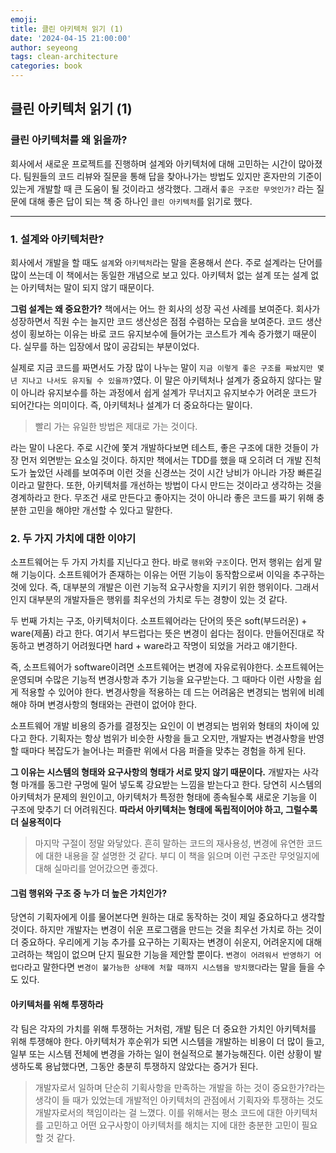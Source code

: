 ```yaml
---
emoji: 
title: 클린 아키텍처 읽기 (1)
date: '2024-04-15 21:00:00'
author: seyeong
tags: clean-architecture
categories: book
---
```


## 클린 아키텍처 읽기 (1)

### 클린 아키텍처를 왜 읽을까?
회사에서 새로운 프로젝트를 진행하며 설계와 아키텍처에 대해 고민하는 시간이 많아졌다. 팀원들의 코드 리뷰와 질문을 통해 답을 찾아나가는 방법도 있지만 혼자만의
기준이 있는게 개발할 때 큰 도움이 될 것이라고 생각했다. 그래서 `좋은 구조란 무엇인가?` 라는 질문에 대해 좋은 답이 되는 책 중 하나인 `클린 아키텍처`를 읽기로
했다.

---

### 1. 설계와 아키텍처란?
회사에서 개발을 할 때도 `설계`와 `아키텍처`라는 말을 혼용해서 쓴다. 주로 설계라는 단어를 많이 쓰는데 이 책에서는 동일한 개념으로 보고 있다. 아키텍처 없는 설계 
또는 설계 없는 아키텍처는 말이 되지 않기 때문이다. 

__그럼 설계는 왜 중요한가?__
책에서는 어느 한 회사의 성장 곡선 사례를 보여준다. 회사가 성장하면서 직원 수는 늘지만 코드 생산성은 점점 수렴하는 모습을 보여준다. 
코드 생산성이 횡보하는 이유는 바로 코드 유지보수에 들어가는 코스트가 계속 증가했기 때문이다. 
실무를 하는 입장에서 많이 공감되는 부분이었다.

실제로 지금 코드를 짜면서도 가장 많이 나누는 말이 `지금 이렇게 좋은 구조를 짜놨지만 몇년 지나고 나서도 유지될 수 있을까?`였다.
이 말은 아키텍처나 설계가 중요하지 않다는 말이 아니라 유지보수를 하는 과정에서 쉽게 설계가 무너지고 유지보수가 어려운 코드가 되어간다는 의미이다.
즉, 아키텍처나 설계가 더 중요하다는 말이다. 

> 빨리 가는 유일한 방법은 제대로 가는 것이다.

라는 말이 나온다. 주로 시간에 쫓겨 개발하다보면 테스트, 좋은 구조에 대한 것들이 가장 먼저 외면받는 요소일 것이다.
하지만 책에서는 TDD를 했을 때 오히려 더 개발 진척도가 높았던 사례를 보여주며 이런 것을 신경쓰는 것이 시간 낭비가 아니라 가장 빠른길이라고 말한다.
또한, 아키텍처를 개선하는 방법이 다시 만드는 것이라고 생각하는 것을 경계하라고 한다.
무조건 새로 만든다고 좋아지는 것이 아니라 좋은 코드를 짜기 위해 충분한 고민을 해야만 개선할 수 있다고 말한다.


### 2. 두 가지 가치에 대한 이야기
소프트웨어는 두 가지 가치를 지닌다고 한다. 바로 `행위`와 `구조`이다. 
먼저 행위는 쉽게 말해 기능이다. 소프트웨어가 존재하는 이유는 어떤 기능이 동작함으로써 이익을 추구하는 것에 있다.
즉, 대부분의 개발은 이런 기능적 요구사항을 지키기 위한 행위이다. 그래서인지 대부분의 개발자들은 행위를 최우선의 가치로 두는 경향이 있는 것 같다.

두 번째 가치는 구조, 아키텍처이다. 소프트웨어라는 단어의 뜻은 soft(부드러운) + ware(제품) 라고 한다. 여기서 부드럽다는 뜻은 변경이 쉽다는 점이다.
만들어진대로 작동하고 변경하기 어려웠다면 hard + ware라고 작명이 되었을 거라고 얘기한다. 

즉, 소프트웨어가 software이려면 소프트웨어는 변경에 자유로워야한다. 소프트웨어는 운영되며 수많은 기능적 변경사항과 추가 기능을 요구받는다.
그 때마다 이런 사항을 쉽게 적용할 수 있어야 한다. 변경사항을 적용하는 데 드는 어려움은 변경되는 범위에 비례해야 하며 변경사항의 형태와는 관련이 없어야 한다.

소프트웨어 개발 비용의 증가를 결정짓는 요인이 이 변경되는 범위와 형태의 차이에 있다고 한다.
기획자는 항상 범위가 비슷한 사항을 들고 오지만, 개발자는 변경사항을 반영할 때마다 복잡도가 늘어나는 퍼즐판 위에서 다음 퍼즐을 맞추는 경험을 하게 된다.

__그 이유는 시스템의 형태와 요구사항의 형태가 서로 맞지 않기 때문이다.__
개발자는 사각형 마개를 동그란 구멍에 밀어 넣도록 강요받는 느낌을 받는다고 한다. 당연히 시스템의 아키텍처가 문제의 원인이고, 아키텍처가 특정한 형태에 종속될수록
새로운 기능을 이 구조에 맞추기 더 어려워진다. __따라서 아키텍처는 형태에 독립적이어야 하고, 그럴수록 더 실용적이다__

> 마지막 구절이 정말 와닿았다. 흔히 말하는 코드의 재사용성, 변경에 유연한 코드에 대한 내용을 잘 설명한 것 같다. 부디 이 책을 읽으며 이런 구조란 무엇일지에 대해 실마리를 얻어갔으면 좋겠다.

#### 그럼 행위와 구조 중 누가 더 높은 가치인가?
당연히 기획자에게 이를 물어본다면 원하는 대로 동작하는 것이 제일 중요하다고 생각할 것이다.
하지만 개발자는 변경이 쉬운 프로그램을 만드는 것을 최우선 가치로 하는 것이 더 중요하다.
우리에게 기능 추가를 요구하는 기획자는 변경이 쉬운지, 어려운지에 대해 고려하는 책임이 없으며 단지 필요한 기능을 제안할 뿐이다.
`변경이 어려워서 반영하기 어렵다`라고 말한다면 `변경이 불가능한 상태에 처할 때까지 시스템을 방치했다`라는 말을 들을 수도 있다.

#### 아키텍처를 위해 투쟁하라
각 팀은 각자의 가치를 위해 투쟁하는 거처럼, 개발 팀은 더 중요한 가치인 아키텍처를 위해 투쟁해야 한다.
아키텍처가 후순위가 되면 시스템을 개발하는 비용이 더 많이 들고, 일부 또는 시스템 전체에 변경을 가하는 일이 현실적으로 불가능해진다.
이런 상황이 발생하도록 용납했다면, 그동안 충분히 투쟁하지 않았다는 증거가 된다.

> 개발자로서 일하며 단순히 기획사항을 만족하는 개발을 하는 것이 중요한가?라는 생각이 들 때가 있었는데 개발적인 아키텍처의 관점에서
> 기획자와 투쟁하는 것도 개발자로서의 책임이라는 걸 느꼈다. 이를 위해서는 평소 코드에 대한 아키텍처를 고민하고 어떤 요구사항이 아키텍처를 해치는 지에
> 대한 충분한 고민이 필요할 것 같다.
